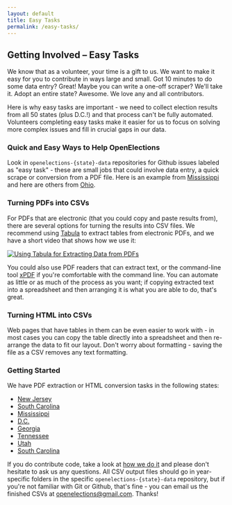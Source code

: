 ```yaml
---
layout: default
title: Easy Tasks
permalink: /easy-tasks/
---
```


## Getting Involved  – Easy Tasks

We know that as a volunteer, your time is a gift to us. We want to make it easy for you to contribute in ways large and small. Got 10 minutes to do some data entry? Great! Maybe you can write a one-off scraper? We'll take it. Adopt an entire state? Awesome. We love any and all contributors.

Here is why easy tasks are important - we need to collect election results from all 50 states (plus D.C.!) and that process can't be fully automated. Volunteers completing easy tasks make it easier for us to focus on solving more complex issues and fill in crucial gaps in our data.

### Quick and Easy Ways to Help OpenElections

Look in `openelections-{state}-data` repositories for Github issues labeled as "easy task" - these are small jobs that could involve data entry, a quick scrape or conversion from a PDF file. Here is an example from [Mississippi](https://github.com/openelections/openelections-data-ms/labels/easy%20task) and here are others from [Ohio](https://github.com/openelections/openelections-data-oh/labels/easy%20task).

### Turning PDFs into CSVs

For PDFs that are electronic (that you could copy and paste results from), there are several options for turning the results into CSV files. We recommend using [Tabula](http://tabula.technology/) to extract tables from electronic PDFs, and we have a short video that shows how we use it:

[![Using Tabula for Extracting Data from PDFs](http://img.youtube.com/vi/of9680dgqIc/0.jpg)](https://www.youtube.com/watch?v=of9680dgqIc)

You could also use PDF readers that can extract text, or the command-line tool [xPDF](http://www.foolabs.com/xpdf/) if you're comfortable with the command line. You can automate as little or as much of the process as you want; if copying extracted text into a spreadsheet and then arranging it is what you are able to do, that's great.

### Turning HTML into CSVs

Web pages that have tables in them can be even easier to work with - in most cases you can copy the table directly into a spreadsheet and then re-arrange the data to fit our layout. Don't worry about formatting - saving the file as a CSV removes any text formatting.

### Getting Started

We have PDF extraction or HTML conversion tasks in the following states:

* [New Jersey](https://github.com/openelections/openelections-data-nj/issues)
* [South Carolina](https://github.com/openelections/openelections-data-sc/issues?q=is%3Aissue+is%3Aopen+label%3A%22easy+task%22)
* [Mississippi](https://github.com/openelections/openelections-data-ms/issues)
* [D.C.](https://github.com/openelections/openelections-data-dc/labels/easy%20task)
* [Georgia](https://github.com/openelections/openelections-data-ga/labels/easy%20task)
* [Tennessee](https://github.com/openelections/openelections-data-tn/labels/easy%20task)
* [Utah](https://github.com/openelections/openelections-data-ut/issues?q=is%3Aissue+is%3Aopen+label%3A%22easy+task%22)
* [South Carolina](https://github.com/openelections/openelections-data-sc/issues?q=is%3Aissue+is%3Aopen+label%3A%22easy+task%22)

If you do contribute code, take a look at [how we do it](http://docs.openelections.net/guide/preprocessing/) and please don't hesitate to ask us any questions. All CSV output files should go in year-specific folders in the specific `openelections-{state}-data` repository, but if you're not familiar with Git or Github, that's fine - you can email us the finished CSVs at openelections@gmail.com. Thanks!
